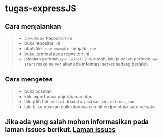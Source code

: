 # tugas-expressJS

## Cara menjalankan
> - Download Repositori ini
> - buka repositori ini
> - ubah file `.env.example` menjadi `.env`
> - buka terminal pada repositori ini
> - jalankan perintah `npm install` jika sudah, lalu jalankan perintah `npm start` maka server akan ada informasi server sedang berjalan


## Cara mengetes
> - buka posman
> - klik import pada pojok kanan atas
> - lalu pilih file `pesilat-biodata.postman_collection.json`
> - lalu buka posman collectionnya dan hit endpointnya satu persatu

## Jika ada yang salah mohon informasikan pada laman issues berikut. [Laman issues](https://github.com/MangEs23/tugas-expressJS/issues)